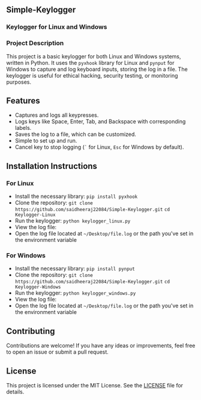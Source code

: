 ## Simple-Keylogger

### Keylogger for Linux and Windows

### Project Description
This project is a basic keylogger for both Linux and Windows systems, written in Python. It uses the `pyxhook` library for Linux and `pynput` for Windows to capture and log keyboard inputs, storing the log in a file. The keylogger is useful for ethical hacking, security testing, or monitoring purposes.

## Features
- Captures and logs all keypresses.
- Logs keys like Space, Enter, Tab, and Backspace with corresponding labels.
- Saves the log to a file, which can be customized.
- Simple to set up and run.
- Cancel key to stop logging (`` ` `` for Linux, `Esc` for Windows by default).

## Installation Instructions
### For Linux
- Install the necessary library: `pip install pyxhook`
- Clone the repository:
`git clone https://github.com/saidheeraj22084/Simple-Keylogger.git`
`cd Keylogger-Linux`
- Run the keylogger: `python keylogger_linux.py`
- View the log file:
- Open the log file located at `~/Desktop/file.log` or the path you've set in the environment variable
### For Windows
- Install the necessary library: `pip install pynput`
- Clone the repository:
`git clone https://github.com/saidheeraj22084/Simple-Keylogger.git`
`cd Keylogger-Windows`
- Run the keylogger: `python keylogger_windows.py`
- View the log file:
- Open the log file located at `~/Desktop/file.log` or the path you've set in the environment variable

## Contributing

Contributions are welcome! If you have any ideas or improvements, feel free to open an issue or submit a pull request.

## License

This project is licensed under the MIT License. See the [LICENSE](LICENSE) file for details.

